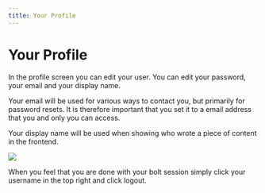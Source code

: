 ```yaml
---
title: Your Profile
---
```

Your Profile
============

In the profile screen you can edit your user. You can edit your password, your
email and your display name.

Your email will be used for various ways to contact you, but primarily for
password resets. It is therefore important that you set it to a email address
that you and only you can access.

Your display name will be used when showing who wrote a piece of content in the
frontend.

<a href="https://user-images.githubusercontent.com/7093518/91454922-c57dc280-e881-11ea-92a0-632fe3b4ae58.png" class="popup"><img src="https://user-images.githubusercontent.com/7093518/91454922-c57dc280-e881-11ea-92a0-632fe3b4ae58.png"></a><br>

When you feel that you are done with your bolt session simply click your
username in the top right and click logout.